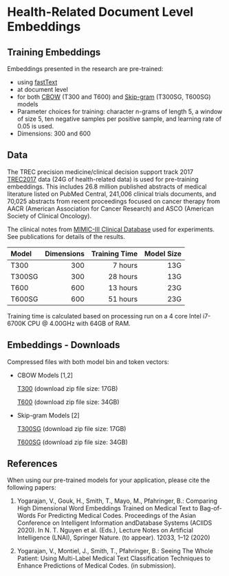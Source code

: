 # Health-Related Document Level Embeddings


## Training Embeddings 
Embeddings presented in the research are pre-trained:
- using [fastText](https://fasttext.cc/) 
- at document level
- for both [CBOW](http://dblp.org/rec/bib/journals/corr/abs-1301-3781) (T300 and T600) and [Skip-gram](http://dblp.org/rec/bib/journals/corr/abs-1301-3781) (T300SG, T600SG) models
- Parameter choices for training: character n-grams of length 5, a window of size 5, ten negative samples per positive sample, and learning rate of 0.05 is used.
- Dimensions: 300 and 600 

## Data  

The TREC precision medicine/clinical decision support track 2017 [TREC2017](https://trec.nist.gov/pubs/trec26/papers/Overview-PM.pdf) data (24G of health-related data) is used for pre-training embeddings. This includes 26.8 million published abstracts of medical literature listed on PubMed Central, 241,006 clinical trials documents, and 70,025 abstracts from recent proceedings focused on cancer therapy from AACR (American Association for Cancer Research) and ASCO (American Society of Clinical Oncology).

The clinical notes from [MIMIC-III Clinical Database](https://physionet.org/works/MIMICIIIClinicalDatabase/access.shtml) used for experiments. See publications for details of the results. 


| Model | Dimensions | Training Time | Model Size  |
| :------ | --------: | --------: | -----: |
| T300 | 300  |7 hours | 13G |
| T300SG | 300 | 28 hours | 13G |
| T600 | 600 | 13 hours | 23G |
| T600SG | 600 | 51 hours | 23G |

Training time is calculated based on processing run on a 4 core Intel i7-6700K CPU @ 4.00GHz with 64GB of RAM.

## Embeddings - Downloads

Compressed files with both model bin and token vectors: 

- CBOW Models [1,2]

  [T300](https://www.dropbox.com/s/xyxbldlkumjl4wc/T300.zip?dl=0) (download zip file size: 17GB)

  [T600]() (download zip file size: 34GB)

- Skip-gram Models [2]

  [T300SG](https://www.dropbox.com/s/ctk8uxjfqo09fkl/T300SG.zip?dl=0) (download zip file size: 17GB)

  [T600SG]() (download zip file size: 34GB)



## References
When using our pre-trained models for your application, please cite the following papers:
1.  Yogarajan,  V.,  Gouk,  H.,  Smith,  T.,  Mayo,  M.,  Pfahringer,  B.:  Comparing  High  Dimensional Word Embeddings Trained on Medical Text to Bag-of-Words For Predicting Medical  Codes.   Proceedings  of  the  Asian  Conference  on  Intelligent  Information  andDatabase  Systems  (ACIIDS  2020).  In  N.  T.  Nguyen  et  al.  (Eds.),  Lecture  Notes  on Artificial Intelligence (LNAI), Springer Nature. (to appear). 12033, 1–12 (2020)

2. Yogarajan, V., Montiel, J., Smith, T.,  Pfahringer,  B.: Seeing The Whole Patient: Using Multi-Label Medical Text Classification Techniques to Enhance Predictions of Medical Codes. (in submission).


